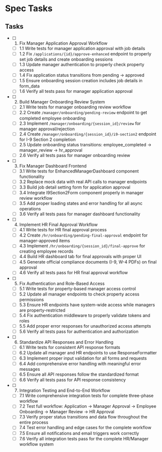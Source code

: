 # Spec Tasks

## Tasks

- [ ] 1. Fix Manager Application Approval Workflow
  - [ ] 1.1 Write tests for manager application approval with job details
  - [ ] 1.2 Fix `/applications/{id}/approve-enhanced` endpoint to properly set job details and create onboarding sessions
  - [ ] 1.3 Update manager authentication to properly check property access
  - [ ] 1.4 Fix application status transitions from pending → approved
  - [ ] 1.5 Ensure onboarding session creation includes job details in form_data
  - [ ] 1.6 Verify all tests pass for manager application approval

- [ ] 2. Build Manager Onboarding Review System
  - [ ] 2.1 Write tests for manager onboarding review workflow
  - [ ] 2.2 Create `/manager/onboarding/pending-review` endpoint to get completed employee onboarding
  - [ ] 2.3 Implement `/manager/onboarding/{session_id}/review` for manager approval/rejection
  - [ ] 2.4 Create `/manager/onboarding/{session_id}/i9-section2` endpoint for I-9 Section 2 completion
  - [ ] 2.5 Update onboarding status transitions: employee_completed → manager_review → hr_approval
  - [ ] 2.6 Verify all tests pass for manager onboarding review

- [ ] 3. Fix Manager Dashboard Frontend
  - [ ] 3.1 Write tests for EnhancedManagerDashboard component functionality
  - [ ] 3.2 Replace mock data with real API calls to manager endpoints
  - [ ] 3.3 Build job detail setting form for application approval
  - [ ] 3.4 Integrate I9Section2Form component properly in manager review workflow
  - [ ] 3.5 Add proper loading states and error handling for all async operations
  - [ ] 3.6 Verify all tests pass for manager dashboard functionality

- [ ] 4. Implement HR Final Approval Workflow
  - [ ] 4.1 Write tests for HR final approval process
  - [ ] 4.2 Create `/hr/onboarding/pending-final-approval` endpoint for manager-approved items
  - [ ] 4.3 Implement `/hr/onboarding/{session_id}/final-approve` for creating employee records
  - [ ] 4.4 Build HR dashboard tab for final approvals with proper UI
  - [ ] 4.5 Generate official compliance documents (I-9, W-4 PDFs) on final approval
  - [ ] 4.6 Verify all tests pass for HR final approval workflow

- [ ] 5. Fix Authentication and Role-Based Access
  - [ ] 5.1 Write tests for property-based manager access control
  - [ ] 5.2 Update all manager endpoints to check property access permissions
  - [ ] 5.3 Ensure HR endpoints have system-wide access while managers are property-restricted
  - [ ] 5.4 Fix authentication middleware to properly validate tokens and roles
  - [ ] 5.5 Add proper error responses for unauthorized access attempts
  - [ ] 5.6 Verify all tests pass for authentication and authorization

- [ ] 6. Standardize API Responses and Error Handling
  - [ ] 6.1 Write tests for consistent API response formats
  - [ ] 6.2 Update all manager and HR endpoints to use ResponseFormatter
  - [ ] 6.3 Implement proper input validation for all forms and requests
  - [ ] 6.4 Add comprehensive error handling with meaningful error messages
  - [ ] 6.5 Ensure all API responses follow the standardized format
  - [ ] 6.6 Verify all tests pass for API response consistency

- [ ] 7. Integration Testing and End-to-End Workflow
  - [ ] 7.1 Write comprehensive integration tests for complete three-phase workflow
  - [ ] 7.2 Test full workflow: Application → Manager Approval → Employee Onboarding → Manager Review → HR Approval
  - [ ] 7.3 Verify proper status transitions and data flow throughout the entire process  
  - [ ] 7.4 Test error handling and edge cases for the complete workflow
  - [ ] 7.5 Ensure all notifications and email triggers work correctly
  - [ ] 7.6 Verify all integration tests pass for the complete HR/Manager workflow system